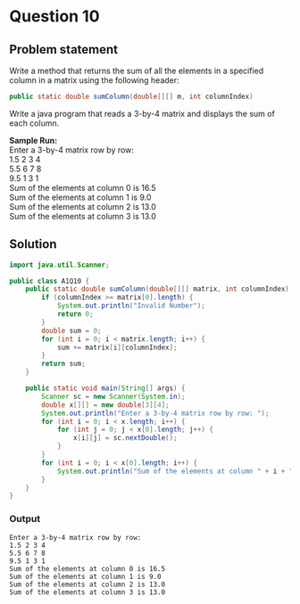 # Question 10
## Problem statement
Write a method that returns the sum of all the elements in a specified column in a matrix using the following header: 
```java
public static double sumColumn(double[][] m, int columnIndex) 
```
Write a java program that reads a 3-by-4 matrix and displays the sum of each column. 
 
__Sample Run:__ <br>
Enter a 3-by-4 matrix row by row: <br> 
1.5 2 3 4 <br>
5.5 6 7 8 <br>
9.5 1 3 1 <br>
Sum of the elements at column 0 is 16.5 <br>
Sum of the elements at column 1 is 9.0 <br>
Sum of the elements at column 2 is 13.0 <br>
Sum of the elements at column 3 is 13.0<br>

## Solution
```java
import java.util.Scanner;

public class A1Q10 {
    public static double sumColumn(double[][] matrix, int columnIndex) {
        if (columnIndex >= matrix[0].length) {
            System.out.println("Invalid Number");
            return 0;
        }
        double sum = 0;
        for (int i = 0; i < matrix.length; i++) {
            sum += matrix[i][columnIndex];
        }
        return sum;
    }

    public static void main(String[] args) {
        Scanner sc = new Scanner(System.in);
        double x[][] = new double[3][4];
        System.out.println("Enter a 3-by-4 matrix row by row: ");
        for (int i = 0; i < x.length; i++) {
            for (int j = 0; j < x[0].length; j++) {
                x[i][j] = sc.nextDouble();
            }
        }
        for (int i = 0; i < x[0].length; i++) {
            System.out.println("Sum of the elements at column " + i + " is " + sumColumn(x, i));
        }
    }
}
```

### Output
```
Enter a 3-by-4 matrix row by row:
1.5 2 3 4
5.5 6 7 8
9.5 1 3 1
Sum of the elements at column 0 is 16.5
Sum of the elements at column 1 is 9.0
Sum of the elements at column 2 is 13.0
Sum of the elements at column 3 is 13.0
```
